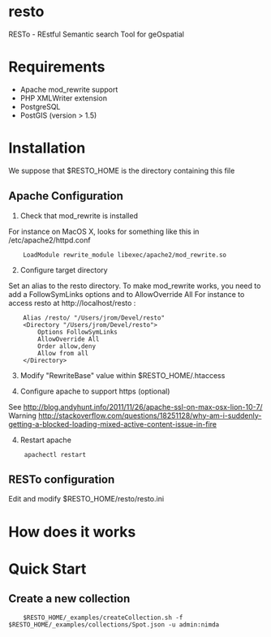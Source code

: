 resto
====

RESTo - REstful Semantic search Tool for geOspatial

Requirements
============

* Apache mod_rewrite support
* PHP XMLWriter extension
* PostgreSQL
* PostGIS (version > 1.5)

Installation
============

We suppose that $RESTO_HOME is the directory containing this file

Apache Configuration
--------------------

1. Check that mod_rewrite is installed

For instance on MacOS X, looks for something like this in /etc/apache2/httpd.conf

        LoadModule rewrite_module libexec/apache2/mod_rewrite.so 

2. Configure target directory

Set an alias to the resto directory. To make mod_rewrite works, you need to add a FollowSymLinks options and to AllowOverride All
For instance to access resto at http://localhost/resto :

        Alias /resto/ "/Users/jrom/Devel/resto"
        <Directory "/Users/jrom/Devel/resto">
            Options FollowSymLinks
            AllowOverride All
            Order allow,deny
            Allow from all
        </Directory>

3. Modify "RewriteBase" value within $RESTO_HOME/.htaccess

4. Configure apache to support https (optional)

See http://blog.andyhunt.info/2011/11/26/apache-ssl-on-max-osx-lion-10-7/
Warning http://stackoverflow.com/questions/18251128/why-am-i-suddenly-getting-a-blocked-loading-mixed-active-content-issue-in-fire

4. Restart apache

        apachectl restart

RESTo configuration
-------------------

Edit and modify $RESTO_HOME/resto/resto.ini

How does it works
=================

Quick Start
===========

Create a new collection
-----------------------
        
        $RESTO_HOME/_examples/createCollection.sh -f $RESTO_HOME/_examples/collections/Spot.json -u admin:nimda
